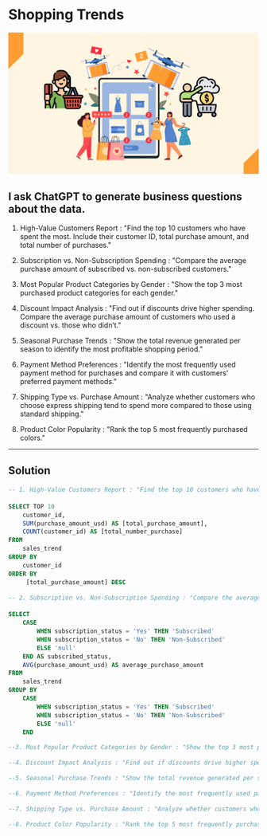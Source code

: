# Shopping Trends
![Shopping Trends Logo](https://github.com/ctian5505/Shopping_Trends/blob/main/Online-Shopping-Trends-What-Do-Recent-Reports-Suggest-About-Online-Shopper-Behavior-Globally-3.jpg)

## I ask ChatGPT to generate business questions about the data.
1. High-Value Customers Report : "Find the top 10 customers who have spent the most. Include their customer ID, total purchase amount, and total number of purchases."

2. Subscription vs. Non-Subscription Spending : "Compare the average purchase amount of subscribed vs. non-subscribed customers."

3. Most Popular Product Categories by Gender : "Show the top 3 most purchased product categories for each gender."

4. Discount Impact Analysis : "Find out if discounts drive higher spending. Compare the average purchase amount of customers who used a discount vs. those who didn’t."

5. Seasonal Purchase Trends : "Show the total revenue generated per season to identify the most profitable shopping period."

6. Payment Method Preferences : "Identify the most frequently used payment method for purchases and compare it with customers' preferred payment methods."

7. Shipping Type vs. Purchase Amount : "Analyze whether customers who choose express shipping tend to spend more compared to those using standard shipping."

8. Product Color Popularity : "Rank the top 5 most frequently purchased colors."
___

## Solution
```sql
-- 1. High-Value Customers Report : "Find the top 10 customers who have spent the most. Include their customer ID, total purchase amount, and total number of purchases."

SELECT TOP 10 
	customer_id,
	SUM(purchase_amount_usd) AS [total_purchase_amount],
	COUNT(customer_id) AS [total_number_purchase]
FROM
	sales_trend
GROUP BY
	customer_id
ORDER BY
	 [total_purchase_amount] DESC
```

```sql
-- 2. Subscription vs. Non-Subscription Spending : "Compare the average purchase amount of subscribed vs. non-subscribed customers."

SELECT 
    CASE 
        WHEN subscription_status = 'Yes' THEN 'Subscribed'
        WHEN subscription_status = 'No' THEN 'Non-Subscribed'
        ELSE 'null'
    END AS subscribed_status,  
    AVG(purchase_amount_usd) AS average_purchase_amount
FROM 
	sales_trend
GROUP BY 
	CASE 
        WHEN subscription_status = 'Yes' THEN 'Subscribed'
        WHEN subscription_status = 'No' THEN 'Non-Subscribed'
        ELSE 'null'
    END
```

```sql
--3. Most Popular Product Categories by Gender : "Show the top 3 most purchased product categories for each gender."

```

```sql
--4. Discount Impact Analysis : "Find out if discounts drive higher spending. Compare the average purchase amount of customers who used a discount vs. those who didn’t."
```

```sql
--5. Seasonal Purchase Trends : "Show the total revenue generated per season to identify the most profitable shopping period."

```

```sql
--6. Payment Method Preferences : "Identify the most frequently used payment method for purchases and compare it with customers' preferred payment methods."
```

```sql
--7. Shipping Type vs. Purchase Amount : "Analyze whether customers who choose express shipping tend to spend more compared to those using standard shipping."

```

```sql
--8. Product Color Popularity : "Rank the top 5 most frequently purchased colors."
```
